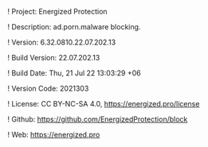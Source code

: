 ! Project: Energized Protection

! Description: ad.porn.malware blocking.

! Version: 6.32.0810.22.07.202.13

! Build Version: 22.07.202.13

! Build Date: Thu, 21 Jul 22 13:03:29 +06

! Version Code: 2021303

! License: CC BY-NC-SA 4.0, https://energized.pro/license

! Github: https://github.com/EnergizedProtection/block

! Web: https://energized.pro
